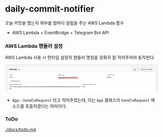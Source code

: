 # daily-commit-notifier

오늘 커밋을 했는지 여부를 밤마다 알림을 주는 AWS Lambda 함수

- AWS Lambda + EventBridge + Telegram Bot API

### AWS Lambda 핸들러 설정

AWS Lambda 사용 시 런타임 설정의 핸들러 명칭을 정확히 잘 적어주어야 동작한다.

![aws lambda handler settings](.README_images/38b9e200.png)

- `App::handleRequest` 라고 적어주었는데, 이는 `App` 클래스의 `handleRequest` 메소드를 호출하겠다는 의미이다.

### ToDo

[./docs/todo.md](./docs/todo.md)
